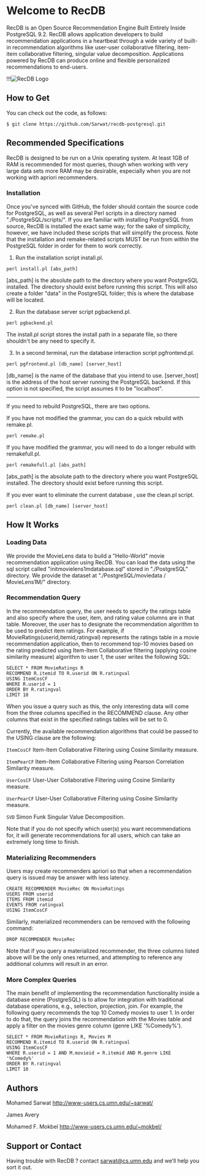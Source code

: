 ﻿# Welcome to RecDB
RecDB is an Open Source Recommendation Engine Built Entirely Inside PostgreSQL 9.2. RecDB allows application developers to build recommendation applications in a heartbeat through a wide variety of built-in recommendation algorithms like user-user collaborative filtering, item-item collaborative filtering, singular value decomposition. Applications powered by RecDB can produce online and flexible personalized recommendations to end-users. 

!!!![RecDB Logo](http://www-users.cs.umn.edu/~sarwat/RecDB/pics/recdblogo.png) 


## How to Get

You can check out the code, as follows:

```
$ git clone https://github.com/Sarwat/recdb-postgresql.git
```


## Recommended Specifications

RecDB is designed to be run on a Unix operating system. At least 1GB of RAM is recommended for most queries, though when working with very large data sets more RAM may be desirable, especially when you are not working with apriori recommenders.

### Installation

Once you've synced with GitHub, the folder should contain the source code for PostgreSQL, as well as several Perl scripts in a directory named "./PostgreSQL/scripts/". If you are familiar with installing PostgreSQL from source, RecDB is installed the exact same way; for the sake of simplicity, however, we have included these scripts that will simplify the process. Note that the installation and remake-related scripts MUST be run from within the PostgreSQL folder in order for them to work correctly.

1. Run the installation script install.pl.

```
perl install.pl [abs_path]
```

[abs_path] is the absolute path to the directory where you want PostgreSQL installed. The directory should exist before running this script. This will also create a folder "data" in the PostgreSQL folder; this is where the database will be located.

2. Run the database server script pgbackend.pl.

```
perl pgbackend.pl
```

The install.pl script stores the install path in a separate file, so there shouldn't be any need to specify it.

3. In a second terminal, run the database interaction script pgfrontend.pl.

```
perl pgfrontend.pl [db_name] [server_host]
```

[db_name] is the name of the database that you intend to use.
[server_host] is the address of the host server running the PostgreSQL backend. If this option is not specified, the script assumes it to be "localhost".

--------------------------------

If you need to rebuild PostgreSQL, there are two options.

If you have not modified the grammar, you can do a quick rebuild with remake.pl.

```
perl remake.pl
```

If you have modified the grammar, you will need to do a longer rebuild with remakefull.pl.

```
perl remakefull.pl [abs_path]
```

[abs_path] is the absolute path to the directory where you want PostgreSQL installed. The directory should exist before running this script.

If you ever want to eliminate the current database , use the clean.pl script.

```
perl clean.pl [db_name] [server_host]
```

## How It Works

### Loading Data
We provide the MovieLens data to build a "Hello-World" movie recommendation application using RecDB. You can load the data using the sql script called "initmovielens1mdatabase.sql" stored in "./PostgreSQL" directory. We provide the dataset at "./PostgreSQL/moviedata / MovieLens1M/" directory.

### Recommendation Query
In the recommendation query, the user needs to specify the ratings table and also specify where the user, item, and rating value columns are in that table. Moreover, the user has to designate the recommendation algorithm to be used to predict item ratings. For example, if MovieRatings(userid,itemid,ratingval) represents the ratings table in a movie recommendation application, then to recommend top-10 movies based on the rating predicted using Item-Item Collaborative filtering (applying cosine similarity measure) algorithm to user 1, the user writes the following SQL:

```
SELECT * FROM MovieRatings R
RECOMMEND R.itemid TO R.userid ON R.ratingval
USING ItemCosCF
WHERE R.userid = 1
ORDER BY R.ratingval
LIMIT 10
```

When you issue a query such as this, the only interesting data will come from the three columns specified in the RECOMMEND clause. Any other columns that exist in the specified ratings tables will be set to 0.

Currently, the available recommendation algorithms that could be passed to the USING clause are the following:

```ItemCosCF``` Item-Item Collaborative Filtering using Cosine Similarity measure.

```ItemPearCF``` Item-Item Collaborative Filtering using Pearson Correlation Similarity measure.

```UserCosCF``` User-User Collaborative Filtering using Cosine Similarity measure. 

```UserPearCF``` User-User Collaborative Filtering using Cosine Similarity measure. 

```SVD``` Simon Funk Singular Value Decomposition. 

Note that if you do not specify which user(s) you want recommendations for, it will generate recommendations for all users, which can take an extremely long time to finish.

### Materializing Recommenders
Users may create recommenders apriori so that when a recommendation query is issued may be answer with less latency.

```
CREATE RECOMMENDER MovieRec ON MovieRatings
USERS FROM userid
ITEMS FROM itemid
EVENTS FROM ratingval
USING ItemCosCF
```
Similarly, materialized recommenders can be removed with the following command:

```
DROP RECOMMENDER MovieRec
```

Note that if you query a materialized recommender, the three columns listed above will be the only ones returned, and attempting to reference any additional columns will result in an error.

### More Complex Queries
The main benefit of implementing the recommendation functionality inside a database enine (PostgreSQL) is to allow for integration with traditional database operations, e.g., selection, projection, join. 
For example, the following query recommends the top 10 Comedy movies to user 1. 
In order to do that, the query joins the recommendation with the Movies table and apply a filter on the movies genre column (genre LIKE '%Comedy%').


```
SELECT * FROM MovieRatings R, Movies M
RECOMMEND R.itemid TO R.userid ON R.ratingval
USING ItemCosCF
WHERE R.userid = 1 AND M.movieid = R.itemid AND M.genre LIKE '%Comedy%'
ORDER BY R.ratingval
LIMIT 10
```

## Authors
Mohamed Sarwat <http://www-users.cs.umn.edu/~sarwat/>

James Avery

Mohamed F. Mokbel <http://www-users.cs.umn.edu/~mokbel/>

## Support or Contact
Having trouble with RecDB ? contact sarwat@cs.umn.edu and we’ll help you sort it out.
